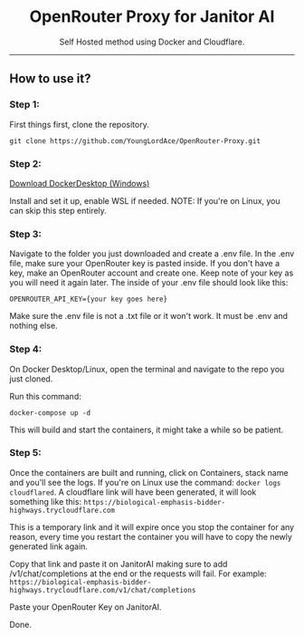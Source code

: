 <h1 align="center">OpenRouter Proxy for Janitor AI</h1>

<p align="center">Self Hosted method using Docker and Cloudflare.</p>

<hr>
  
## How to use it?

### Step 1:

First things first, clone the repository.
```
git clone https://github.com/YoungLordAce/OpenRouter-Proxy.git
```

### Step 2:

[Download DockerDesktop (Windows)](https://app.docker.com/)

Install and set it up, enable WSL if needed. NOTE: If you're on Linux, you can skip this step entirely.

### Step 3: 

Navigate to the folder you just downloaded and create a .env file.
In the .env file, make sure your OpenRouter key is pasted inside. If you don't have a key, make an OpenRouter account and create one. Keep note of your key as you will need it again later.
The inside of your .env file should look like this: 
```
OPENROUTER_API_KEY={your key goes here}
```
Make sure the .env file is not a .txt file or it won't work. It must be .env and nothing else.

### Step 4: 

On Docker Desktop/Linux, open the terminal and navigate to the repo you just cloned.

Run this command:
```
docker-compose up -d
``` 
This will build and start the containers, it might take a while so be patient.

### Step 5: 

Once the containers are built and running, click on Containers, stack name and you'll see the logs. If you're on Linux use the command: ```docker logs cloudflared```. 
A cloudflare link will have been generated, it will look something like this:
```https://biological-emphasis-bidder-highways.trycloudflare.com```

This is a temporary link and it will expire once you stop the container for any reason, every time you restart the container you will have to copy the newly generated link again.

Copy that link and paste it on JanitorAI making sure to add /v1/chat/completions at the end or the requests will fail. For example: ```https://biological-emphasis-bidder-highways.trycloudflare.com/v1/chat/completions```

Paste your OpenRouter Key on JanitorAI.

Done.



